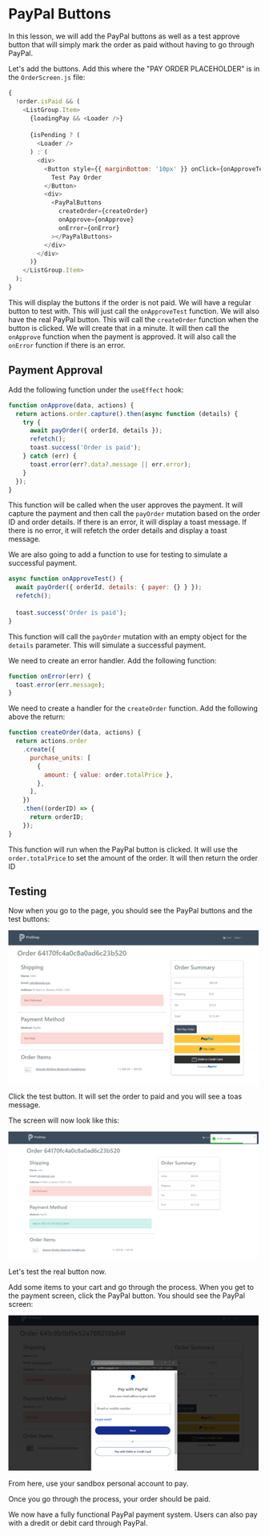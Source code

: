 # PayPal Buttons

In this lesson, we will add the PayPal buttons as well as a test approve button that will simply mark the order as paid without having to go through PayPal.

Let's add the buttons. Add this where the "PAY ORDER PLACEHOLDER" is in the `OrderScreen.js` file:

```js
{
  !order.isPaid && (
    <ListGroup.Item>
      {loadingPay && <Loader />}

      {isPending ? (
        <Loader />
      ) : (
        <div>
          <Button style={{ marginBottom: '10px' }} onClick={onApproveTest}>
            Test Pay Order
          </Button>
          <div>
            <PayPalButtons
              createOrder={createOrder}
              onApprove={onApprove}
              onError={onError}
            ></PayPalButtons>
          </div>
        </div>
      )}
    </ListGroup.Item>
  );
}
```

This will display the buttons if the order is not paid. We will have a regular button to test with. This will just call the `onApproveTest` function. We will also have the real PayPal button. This will call the `createOrder` function when the button is clicked. We will create that in a minute. It will then call the `onApprove` function when the payment is approved. It will also call the `onError` function if there is an error.

## Payment Approval

Add the following function under the `useEffect` hook:

```js
function onApprove(data, actions) {
  return actions.order.capture().then(async function (details) {
    try {
      await payOrder({ orderId, details });
      refetch();
      toast.success('Order is paid');
    } catch (err) {
      toast.error(err?.data?.message || err.error);
    }
  });
}
```

This function will be called when the user approves the payment. It will capture the payment and then call the `payOrder` mutation based on the order ID and order details. If there is an error, it will display a toast message. If there is no error, it will refetch the order details and display a toast message.

We are also going to add a function to use for testing to simulate a successful payment.

```js
async function onApproveTest() {
  await payOrder({ orderId, details: { payer: {} } });
  refetch();

  toast.success('Order is paid');
}
```

This function will call the `payOrder` mutation with an empty object for the `details` parameter. This will simulate a successful payment.

We need to create an error handler. Add the following function:

```js
function onError(err) {
  toast.error(err.message);
}
```


We need to create a handler for the `createOrder` function. Add the following above the return:

```js
function createOrder(data, actions) {
  return actions.order
    .create({
      purchase_units: [
        {
          amount: { value: order.totalPrice },
        },
      ],
    })
    .then((orderID) => {
      return orderID;
    });
}
```

This function will run when the PayPal button is clicked. It will use the `order.totalPrice` to set the amount of the order. It will then return the order ID

## Testing

Now when you go to the page, you should see the PayPal buttons and the test buttons:

<img src="./images/paypal2.png" width="500">

Click the test button. It will set the order to paid and you will see a toas message.

The screen will now look like this:

<img src="./images/paypal3.png" width="500">

Let's test the real button now.

Add some items to your cart and go through the process. When you get to the payment screen, click the PayPal button. You should see the PayPal screen:

<img src="./images/paypal4.png" width="500">

From here, use your sandbox personal account to pay.

Once you go through the process, your order should be paid.

We now have a fully functional PayPal payment system. Users can also pay with a dredit or debit card through PayPal.